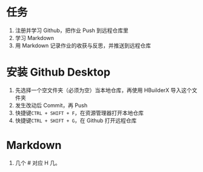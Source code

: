 # 任务
1. 注册并学习 Github，把作业 Push 到远程仓库里
2. 学习 Markdown
3. 用 Markdown 记录作业的收获与反思，并推送到远程仓库

# 安装 Github Desktop
1. 先选择一个空文件夹（必须为空）当本地仓库，再使用 HBuilderX 导入这个文件夹
2. 发生改动后 Commit，再 Push
3. 快捷键```CTRL + SHIFT + F```，在资源管理器打开本地仓库
4. 快捷键```CTRL + SHIFT + G```，在 Github 打开远程仓库

# Markdown
1. 几个 # 对应 H 几。